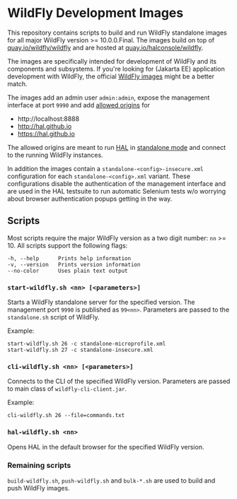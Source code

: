 # WildFly Development Images

This repository contains scripts to build and run WildFly standalone images for all major WildFly version >= 10.0.0.Final. The images build on top of [quay.io/wildfly/wildfly](https://quay.io/repository/wildfly/wildfly) and are hosted at [quay.io/halconsole/wildfly](https://quay.io/repository/halconsole/wildfly). 

The images are specifically intended for development of WildFly and its components and subsystems. If you're looking for (Jakarta EE) application development with WildFly, the official [WildFly images](https://quay.io/organization/wildfly) might be a better match. 

The images add an admin user `admin:admin`, expose the management interface at port `9990` and add [allowed origins](https://docs.wildfly.org/26/wildscribe/core-service/management/management-interface/http-interface/index.html#attr-allowed-origins) for

- http://localhost:8888
- http://hal.github.io
- https://hal.github.io

The allowed origins are meant to run [HAL](https://hal.github.io) in [standalone mode](https://hal.github.io/documentation/get-started/#standalone-mode) and connect to the running WildFly instances.

In addition the images contain a `standalone-<config>-insecure.xml`  configuration for each `standalone-<config>.xml` variant. These configurations disable the authentication of the management interface and are used in the HAL testsuite to run automatic Selenium tests w/o worrying about browser authentication popups getting in the way. 

## Scripts

Most scripts require the major WildFly version as a two digit number: `nn` >= 10. All scripts support the following flags:

```shell
-h, --help      Prints help information
-v, --version   Prints version information
--no-color      Uses plain text output
```

### `start-wildfly.sh <nn> [<parameters>]`

Starts a WildFly standalone server for the specified version. The management port `9990` is published as `99<nn>`. Parameters are passed to the `standalone.sh` script of WildFly. 

Example:

```shell
start-wildfly.sh 26 -c standalone-microprofile.xml
start-wildfly.sh 27 -c standalone-insecure.xml
```

### `cli-wildfly.sh <nn> [<parameters>]`

Connects to the CLI of the specified WildFly version. Parameters are passed to main class of `wildfly-cli-client.jar`. 

Example:

```shell
cli-wildfly.sh 26 --file=commands.txt
```

### `hal-wildfly.sh <nn>`

Opens HAL in the default browser for the specified WildFly version.

### Remaining scripts

`build-wildfly.sh`, `push-wildfly.sh` and `bulk-*.sh` are used to build and push WildFly images. 
